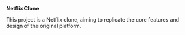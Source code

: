 **Netflix Clone**

This project is a Netflix clone, aiming to replicate the core features and design of the original platform.
